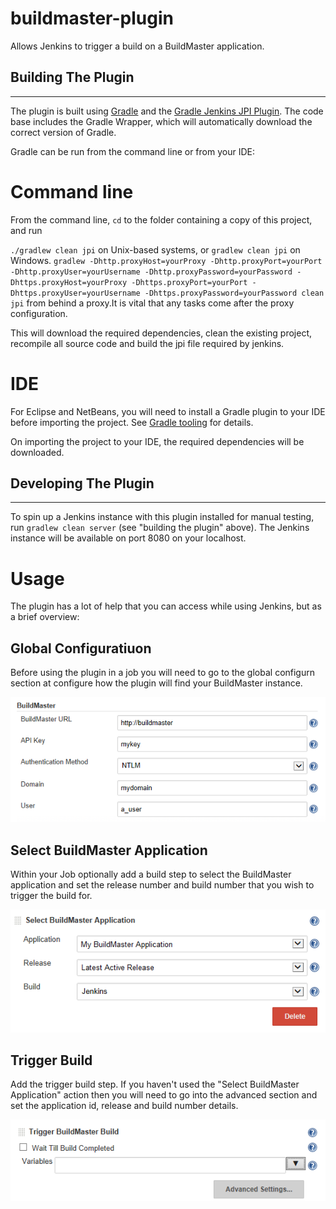 # buildmaster-plugin
Allows Jenkins to trigger a build on a BuildMaster application.

## Building The Plugin
-------------------

The plugin is built using <a href="http://www.gradle.org/">Gradle</a> and the <a href="https://wiki.jenkins-ci.org/display/JENKINS/Gradle+JPI+Plugin">Gradle Jenkins JPI Plugin</a>.  The code base includes the Gradle Wrapper, which will automatically download the correct version of Gradle. 

Gradle can be run from the command line or from your IDE:

Command line
============
From the command line, `cd` to the folder containing a copy of this project, and run 

  `./gradlew clean jpi` on Unix-based systems, or 
  `gradlew clean jpi` on Windows.
  `gradlew -Dhttp.proxyHost=yourProxy -Dhttp.proxyPort=yourPort -Dhttp.proxyUser=yourUsername -Dhttp.proxyPassword=yourPassword -Dhttps.proxyHost=yourProxy -Dhttps.proxyPort=yourPort -Dhttps.proxyUser=yourUsername -Dhttps.proxyPassword=yourPassword clean jpi` from behind a proxy.It is vital that any tasks come after the proxy configuration. 

This will download the required dependencies, clean the existing project, recompile all source code and build the jpi file required by jenkins. 

IDE
===
For Eclipse and NetBeans, you will need to install a Gradle plugin to your IDE before importing the project. See [Gradle tooling](https://www.gradle.org/tooling) for details.

On importing the project to your IDE, the required dependencies will be downloaded.

## Developing The Plugin
-------------------

To spin up a Jenkins instance with this plugin installed for manual testing, run `gradlew clean server` (see "building the plugin" above). The Jenkins instance will be available on port 8080 on your localhost.

# Usage
The plugin has a lot of help that you can access while using Jenkins, but as a brief overview:

## Global Configuratiuon
Before using the plugin in a job you will need to go to the global configurn section at configure how the plugin will find your BuildMaster instance.

![ScreenShot](/screenshots/global_configuration.png)

## Select BuildMaster Application
Within your Job optionally add a build step to select the BuildMaster application and set the release number and build number that you wish to trigger the build for.

![ScreenShot](/screenshots/selectapplication_configuration.png)

## Trigger Build
Add the trigger build step.  If you haven't used the "Select BuildMaster Application" action then you will need to go into the advanced section and set the application id, release and build number details.

![ScreenShot](/screenshots/triggerbuild_configuration.png)
